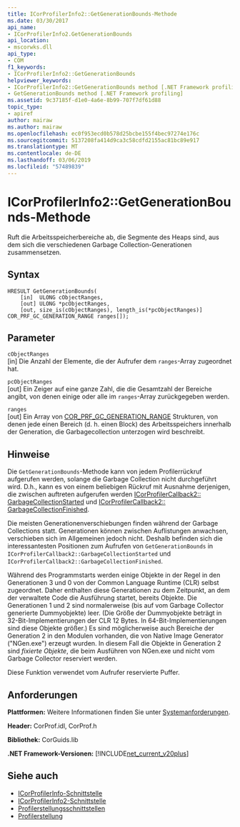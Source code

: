 ```yaml
---
title: ICorProfilerInfo2::GetGenerationBounds-Methode
ms.date: 03/30/2017
api_name:
- ICorProfilerInfo2.GetGenerationBounds
api_location:
- mscorwks.dll
api_type:
- COM
f1_keywords:
- ICorProfilerInfo2::GetGenerationBounds
helpviewer_keywords:
- ICorProfilerInfo2::GetGenerationBounds method [.NET Framework profiling]
- GetGenerationBounds method [.NET Framework profiling]
ms.assetid: 9c37185f-d1e0-4a6e-8b99-707f7df61d88
topic_type:
- apiref
author: mairaw
ms.author: mairaw
ms.openlocfilehash: ec0f953ecd0b578d25bcbe155f4bec97274e176c
ms.sourcegitcommit: 5137208fa414d9ca3c58cdfd2155ac81bc89e917
ms.translationtype: MT
ms.contentlocale: de-DE
ms.lasthandoff: 03/06/2019
ms.locfileid: "57489839"
---
```

# <a name="icorprofilerinfo2getgenerationbounds-method"></a>ICorProfilerInfo2::GetGenerationBounds-Methode
Ruft die Arbeitsspeicherbereiche ab, die Segmente des Heaps sind, aus dem sich die verschiedenen Garbage Collection-Generationen zusammensetzen.  
  
## <a name="syntax"></a>Syntax  
  
```  
HRESULT GetGenerationBounds(  
    [in]  ULONG cObjectRanges,  
    [out] ULONG *pcObjectRanges,  
    [out, size_is(cObjectRanges), length_is(*pcObjectRanges)] COR_PRF_GC_GENERATION_RANGE ranges[]);  
```  
  
## <a name="parameters"></a>Parameter  
 `cObjectRanges`  
 [in] Die Anzahl der Elemente, die der Aufrufer dem `ranges`-Array zugeordnet hat.  
  
 `pcObjectRanges`  
 [out] Ein Zeiger auf eine ganze Zahl, die die Gesamtzahl der Bereiche angibt, von denen einige oder alle im `ranges`-Array zurückgegeben werden.  
  
 `ranges`  
 [out] Ein Array von [COR_PRF_GC_GENERATION_RANGE](../../../../docs/framework/unmanaged-api/profiling/cor-prf-gc-generation-range-structure.md) Strukturen, von denen jede einen Bereich (d. h. einen Block) des Arbeitsspeichers innerhalb der Generation, die Garbagecollection unterzogen wird beschreibt.  
  
## <a name="remarks"></a>Hinweise  
 Die `GetGenerationBounds`-Methode kann von jedem Profilerrückruf aufgerufen werden, solange die Garbage Collection nicht durchgeführt wird. D.h., kann es von einem beliebigen Rückruf mit Ausnahme derjenigen, die zwischen auftreten aufgerufen werden [ICorProfilerCallback2:: GarbageCollectionStarted](../../../../docs/framework/unmanaged-api/profiling/icorprofilercallback2-garbagecollectionstarted-method.md) und [ICorProfilerCallback2:: GarbageCollectionFinished](../../../../docs/framework/unmanaged-api/profiling/icorprofilercallback2-garbagecollectionfinished-method.md).  
  
 Die meisten Generationenverschiebungen finden während der Garbage Collections statt. Generationen können zwischen Auflistungen anwachsen, verschieben sich im Allgemeinen jedoch nicht. Deshalb befinden sich die interessantesten Positionen zum Aufrufen von `GetGenerationBounds` in `ICorProfilerCallback2::GarbageCollectionStarted` und `ICorProfilerCallback2::GarbageCollectionFinished`.  
  
 Während des Programmstarts werden einige Objekte in der Regel in den Generationen 3 und 0 von der Common Language Runtime (CLR) selbst zugeordnet. Daher enthalten diese Generationen zu dem Zeitpunkt, an dem der verwaltete Code die Ausführung startet, bereits Objekte. Die Generationen 1 und 2 sind normalerweise (bis auf vom Garbage Collector generierte Dummyobjekte) leer. (Die Größe der Dummyobjekte beträgt in 32-Bit-Implementierungen der CLR 12 Bytes. In 64-Bit-Implementierungen sind diese Objekte größer.) Es sind möglicherweise auch Bereiche der Generation 2 in den Modulen vorhanden, die von Native Image Generator ("NGen.exe") erzeugt wurden. In diesem Fall die Objekte in Generation 2 sind *fixierte Objekte*, die beim Ausführen von NGen.exe und nicht vom Garbage Collector reserviert werden.  
  
 Diese Funktion verwendet vom Aufrufer reservierte Puffer.  
  
## <a name="requirements"></a>Anforderungen  
 **Plattformen:** Weitere Informationen finden Sie unter [Systemanforderungen](../../../../docs/framework/get-started/system-requirements.md).  
  
 **Header:** CorProf.idl, CorProf.h  
  
 **Bibliothek:** CorGuids.lib  
  
 **.NET Framework-Versionen:** [!INCLUDE[net_current_v20plus](../../../../includes/net-current-v20plus-md.md)]  
  
## <a name="see-also"></a>Siehe auch
- [ICorProfilerInfo-Schnittstelle](../../../../docs/framework/unmanaged-api/profiling/icorprofilerinfo-interface.md)
- [ICorProfilerInfo2-Schnittstelle](../../../../docs/framework/unmanaged-api/profiling/icorprofilerinfo2-interface.md)
- [Profilerstellungsschnittstellen](../../../../docs/framework/unmanaged-api/profiling/profiling-interfaces.md)
- [Profilerstellung](../../../../docs/framework/unmanaged-api/profiling/index.md)
